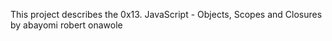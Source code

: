 This project describes the 0x13. JavaScript - Objects, Scopes and Closures by abayomi robert onawole
